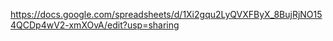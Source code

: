 https://docs.google.com/spreadsheets/d/1Xi2gqu2LyQVXFByX_8BujRjNO154QCDp4wV2-xmXOvA/edit?usp=sharing

